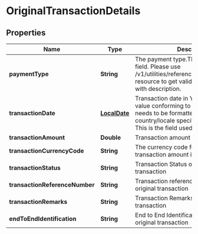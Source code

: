 # OriginalTransactionDetails

## Properties
Name | Type | Description | Notes
------------ | ------------- | ------------- | -------------
**paymentType** | **String** | The payment type.This is a reference data field. Please use /v1/utilities/referenceData/{paymentType} resource to get valid value of this field with description. |  [optional]
**transactionDate** | [**LocalDate**](LocalDate.md) | Transaction date in YYYY-MM-DD format value conforming to ISO 8601. This needs to be formatted in front-end for country/locale specific display purposes. This is the field used for default sorting, |  [optional]
**transactionAmount** | **Double** | Transaction amount in account currency. |  [optional]
**transactionCurrencyCode** | **String** | The currency code for the foreign transaction amount in ISO 4217 format. |  [optional]
**transactionStatus** | **String** | Transaction Status of the original transaction |  [optional]
**transactionReferenceNumber** | **String** | Transaction reference number of the original transaction |  [optional]
**transactionRemarks** | **String** | Transaction Remarks of the original transaction |  [optional]
**endToEndIdentification** | **String** | End to End Identification reference of the original transaction |  [optional]
